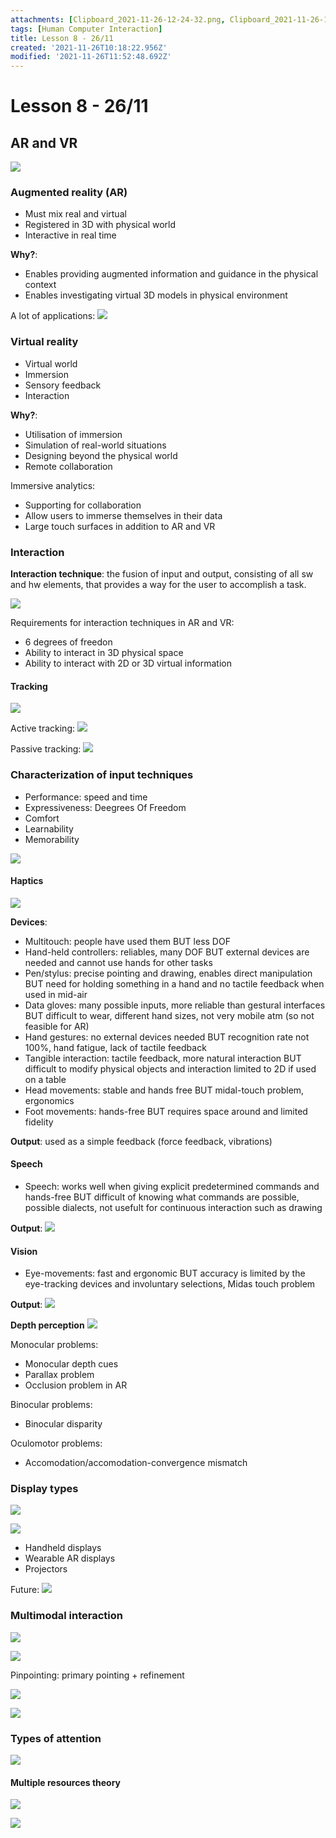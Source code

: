 ```yaml
---
attachments: [Clipboard_2021-11-26-12-24-32.png, Clipboard_2021-11-26-12-32-11.png, Clipboard_2021-11-26-12-41-12.png, Clipboard_2021-11-26-12-42-38.png, Clipboard_2021-11-26-12-43-53.png, Clipboard_2021-11-26-12-44-13.png, Clipboard_2021-11-26-12-48-07.png, Clipboard_2021-11-26-12-49-21.png, Clipboard_2021-11-26-13-03-36.png, Clipboard_2021-11-26-13-05-01.png, Clipboard_2021-11-26-13-06-19.png, Clipboard_2021-11-26-13-26-40.png, Clipboard_2021-11-26-13-27-42.png, Clipboard_2021-11-26-13-29-20.png, Clipboard_2021-11-26-13-29-48.png, Clipboard_2021-11-26-13-32-16.png, Clipboard_2021-11-26-13-32-38.png, Clipboard_2021-11-26-13-32-54.png, Clipboard_2021-11-26-13-36-04.png, Clipboard_2021-11-26-13-37-10.png, Clipboard_2021-11-26-13-38-57.png, Clipboard_2021-11-26-13-39-11.png]
tags: [Human Computer Interaction]
title: Lesson 8 - 26/11
created: '2021-11-26T10:18:22.956Z'
modified: '2021-11-26T11:52:48.692Z'
---
```


# Lesson 8 - 26/11

## AR and VR

![](@attachment/Clipboard_2021-11-26-12-24-32.png)

### Augmented reality (AR)

- Must mix real and virtual
- Registered in 3D with physical world
- Interactive in real time

**Why?**:
- Enables providing augmented information and guidance in the physical context
- Enables investigating virtual 3D models in physical environment

A lot of applications:
![](@attachment/Clipboard_2021-11-26-12-32-11.png)

### Virtual reality

- Virtual world
- Immersion
- Sensory feedback
- Interaction

**Why?**:
- Utilisation of immersion
- Simulation of real-world situations
- Designing beyond the physical world
- Remote collaboration

Immersive analytics:
- Supporting for collaboration
- Allow users to immerse themselves in their data
- Large touch surfaces in addition to AR and VR

### Interaction

**Interaction technique**: the fusion of input and output, consisting of all sw and hw elements, that provides a way for the user to accomplish a task.

![](@attachment/Clipboard_2021-11-26-12-41-12.png)

Requirements for interaction techniques in AR and VR:
- 6 degrees of freedon
- Ability to interact in 3D physical space
- Ability to interact with 2D or 3D virtual information

#### Tracking

![](@attachment/Clipboard_2021-11-26-12-42-38.png)

Active tracking:
![](@attachment/Clipboard_2021-11-26-12-43-53.png)

Passive tracking:
![](@attachment/Clipboard_2021-11-26-12-44-13.png)

### Characterization of input techniques

- Performance: speed and time
- Expressiveness: Deegrees Of Freedom
- Comfort
- Learnability
- Memorability

![](@attachment/Clipboard_2021-11-26-12-48-07.png)

#### Haptics

![](@attachment/Clipboard_2021-11-26-12-49-21.png)

**Devices**:
- Multitouch: people have used them BUT less DOF
- Hand-held controllers: reliables, many DOF BUT external devices are needed and cannot use hands for other tasks
- Pen/stylus: precise pointing and drawing, enables direct manipulation BUT need for holding something in a hand and no tactile feedback when used in mid-air
- Data gloves: many possible inputs, more reliable than gestural interfaces BUT difficult to wear, different hand sizes, not very mobile atm (so not feasible for AR)
- Hand gestures: no external devices needed BUT recognition rate not 100%, hand fatigue, lack of tactile feedback
- Tangible interaction: tactile feedback, more natural interaction BUT difficult to modify physical objects and interaction limited to 2D if used on a table
- Head movements: stable and hands free BUT midal-touch problem, ergonomics
- Foot movements: hands-free BUT requires space around and limited fidelity

**Output**: used as a simple feedback (force feedback, vibrations)

#### Speech

- Speech: works well when giving explicit predetermined commands and hands-free BUT difficult of knowing what commands are possible, possible dialects, not usefult for continuous interaction such as drawing

**Output**:
![](@attachment/Clipboard_2021-11-26-13-03-36.png)

#### Vision

- Eye-movements: fast and ergonomic BUT accuracy is limited by the eye-tracking devices and involuntary selections, Midas touch problem

**Output**:
![](@attachment/Clipboard_2021-11-26-13-05-01.png)

**Depth perception**
![](@attachment/Clipboard_2021-11-26-13-06-19.png)

Monocular problems:
- Monocular depth cues
- Parallax problem
- Occlusion problem in AR

Binocular problems:
- Binocular disparity

Oculomotor problems:
- Accomodation/accomodation-convergence mismatch

### Display types

![](@attachment/Clipboard_2021-11-26-13-26-40.png)

![](@attachment/Clipboard_2021-11-26-13-27-42.png)

- Handheld displays
- Wearable AR displays
- Projectors

Future:
![](@attachment/Clipboard_2021-11-26-13-29-20.png)

### Multimodal interaction

![](@attachment/Clipboard_2021-11-26-13-29-48.png)

![](@attachment/Clipboard_2021-11-26-13-32-16.png)

Pinpointing: primary pointing + refinement

![](@attachment/Clipboard_2021-11-26-13-32-38.png)

![](@attachment/Clipboard_2021-11-26-13-32-54.png)

### Types of attention

![](@attachment/Clipboard_2021-11-26-13-37-10.png)

#### Multiple resources theory

![](@attachment/Clipboard_2021-11-26-13-38-57.png)

![](@attachment/Clipboard_2021-11-26-13-39-11.png)
